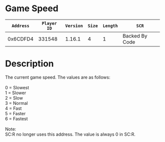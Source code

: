 # Game Speed

| `Address` | `Player ID` | `Version` | `Size` | `Length` | `SCR` |
| ---------- | ----------- | --------- | ------ | -------- | ---- |
| 0x6CDFD4 | 331548 | 1.16.1 | 4 | 1 | Backed By Code |

# Description

The current game speed. The values are as follows:<br><br>0 = Slowest<br>1 = Slower<br>2 = Slow<br>3 = Normal<br>4 = Fast<br>5 = Faster<br>6 = Fastest<br><br>Note:<br>SC:R no longer uses this address. The value is always 0 in SC:R.